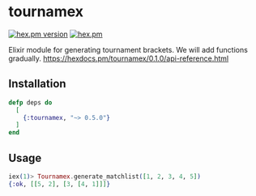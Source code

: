 # tournamex
[![hex.pm version](https://img.shields.io/hexpm/v/tournamex.svg)](https://hex.pm/packages/tournamex)
[![hex.pm](https://img.shields.io/hexpm/l/tournamex.svg)](https://github.com/Papillon6814/tournamex/blob/master/LICENSE)

Elixir module for generating tournament brackets.
We will add functions gradually.
https://hexdocs.pm/tournamex/0.1.0/api-reference.html

## Installation
```elixir
defp deps do
  [
    {:tournamex, "~> 0.5.0"}
  ]
end
```

## Usage
```elixir
iex(1)> Tournamex.generate_matchlist([1, 2, 3, 4, 5])
{:ok, [[5, 2], [3, [4, 1]]]}
```
